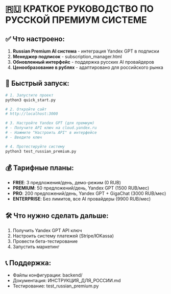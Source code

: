 # 🇷🇺 КРАТКОЕ РУКОВОДСТВО ПО РУССКОЙ ПРЕМИУМ СИСТЕМЕ

## ✅ Что настроено:

1. **Russian Premium AI система** - интеграция Yandex GPT в подписки
2. **Менеджер подписок** - subscription_manager.html
3. **Обновленный интерфейс** - поддержка русских AI провайдеров
4. **Ценообразование в рублях** - адаптировано для российского рынка

## 🚀 Быстрый запуск:

```bash
# 1. Запустите проект
python3 quick_start.py

# 2. Откройте сайт
# http://localhost:3000

# 3. Настройте Yandex GPT (для премиум)
# - Получите API ключ на cloud.yandex.ru
# - Нажмите "Настроить API" в интерфейсе
# - Введите ключ

# 4. Протестируйте систему
python3 test_russian_premium.py
```

## 💰 Тарифные планы:

- **FREE**: 3 предложения/день, демо-режим (0 RUB)
- **PREMIUM**: 50 предложений/день, Yandex GPT (1500 RUB/мес)
- **PRO**: 200 предложений/день, Yandex GPT + GigaChat (3000 RUB/мес)
- **ENTERPRISE**: Без лимитов, все AI провайдеры (9900 RUB/мес)

## 🛠 Что нужно сделать дальше:

1. Получить Yandex GPT API ключ
2. Настроить систему платежей (Stripe/ЮKassa)
3. Провести бета-тестирование
4. Запустить маркетинг

## 📞 Поддержка:

- Файлы конфигурации: backend/
- Документация: ИНСТРУКЦИЯ_ДЛЯ_РОССИИ.md
- Тестирование: test_russian_premium.py
